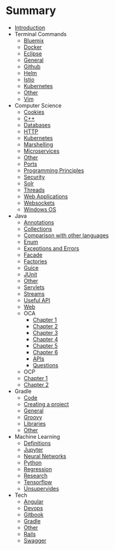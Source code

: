 # Summary

* [Introduction](README.md)
* Terminal Commands
	* [Bluemix](commands/bluemix-commands.md)
	* [Docker](commands/docker-commands.md)
	* [Eclipse](commands/eclipse-commands.md)
	* [General](commands/general-commands.md)
	* [Github](commands/github-commands.md)
	* [Helm](commands/helm-commands.md)
	* [Istio](commands/istio-commands.md)
	* [Kubernetes](commands/kubernetes-commands.md)
	* [Other](commands/other.md)
	* [Vim](commands/vim-commands.md)
* Computer Science
	* [Cookies](compsci/cookies.md)
	* [C++](compsci/cpp.md)
	* [Databases](compsci/databae-tech.md)
	* [HTTP](compsci/http.md)
	* [Kubernetes](compsci/kubernetes.md)
	* [Marshelling](compsci/marshelling.md)
	* [Microservices](compsci/microservices.md)
	* [Other](compsci/other.md)
	* [Ports](compsci/ports.md)
	* [Programming Principles](principles.md)
	* [Security](compsci/security.md)
	* [Solr](compsci/solr.md)
	* [Threads](compsci/threads.md)
	* [Web Applications](compsci/webapp.md)
	* [Websockets](compsci/websockets.md)
	* [Windows OS](compsci/windows.md)
* Java
	* [Annotations](java/annotations.md)
	* [Collections](java/collections.md)
	* [Comparison with other languages](java/compare.md)
	* [Enum](java/enum.md)
	* [Exceptions and Errors](java/Exceptions-and-errors.md)
	* [Facade](java/facade.md)
	* [Factories](java/factories.md)
	* [Guice](java/guice.md)
	* [JUnit](java/junit.md)
	* [Other](java/other.md)
	* [Servlets](java/servlets.md)
	* [Streams](java/streams.md)
	* [Useful API](java/useful-classes.md)
	* [Web](web.md)
	* OCA
		* [Chapter 1](java/OCA/chapter1.md)
		* [Chapter 2](java/OCA/chapter2.md)
		* [Chapter 3](java/OCA/chapter3.md)
		* [Chapter 4](java/OCA/chapter4.md)
		* [Chapter 5](java/OCA/chapter5.md)
		* [Chapter 6](java/OCA/chapter6.md)
		* [APIs](java/OCA/apis.md)
		* [Questions](java/OCA/questions.md)
	* OCP
	* [Chapter 1](java/OCP/chapter1.md)
	* [Chapter 2](java/OCP/chapter2.md)
* Gradle
	* [Code](gradle-snippets.md)
	* [Creating a project](gradle/create-project.md)
	* [General](gradle-intro.md)
	* [Groovy](gradle/groovy.md)
	* [Libraries](gradle-libraries.md)
	* [Other](gradle/other.md)
* Machine Learning
	* [Definitions](ml/definitions.md)
	* [Jupyter](ml/jupyter.md)
	* [Neural Networks](ml/nns.md)
	* [Python](ml/python.md)
	* [Regression](ml/regression.md)
	* [Research](ml/research.md)
	* [Tensorflow](ml/tensorflow.md)
	* [Unsupervides](ml/unsupervised.md)
* Tech
	* [Angular](tech/angular.md)
	* [Devops](tech/devops.md)
	* [Gitbook](tech/gitbook.md)
	* [Gradle](tech/gradle.md)
	* [Other](tech/other-tech.md)
	* [Rails](tech/rails.md)
	* [Swagger](tech/swagger.md)
